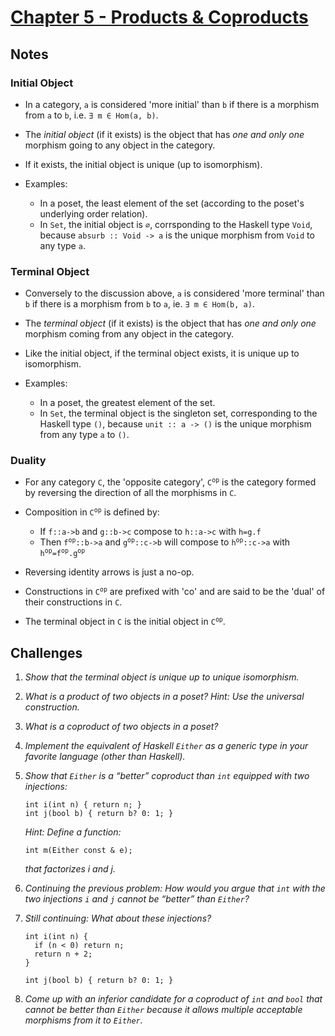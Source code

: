 # [Chapter 5 - Products & Coproducts](https://bartoszmilewski.com/2015/01/07/products-and-coproducts)

## Notes

### Initial Object

- In a category, `a` is considered 'more initial' than `b` if there is a
  morphism from `a` to `b`, i.e. `∃ m ∈ Hom(a, b)`.

- The _initial object_ (if it exists) is the object that has *one and only one*
  morphism going to any object in the category.

- If it exists, the initial object is unique (up to isomorphism).

- Examples:
    - In a poset, the least element of the set (according to the poset's
      underlying order relation).
    - In `Set`, the initial object is `∅`, corrsponding to the Haskell type
      `Void`, because `absurb :: Void -> a` is the unique morphism from `Void`
      to any type `a`.


### Terminal Object

- Conversely to the discussion above, `a` is considered 'more terminal' than `b`
  if there is a morphism from `b` to `a`, ie. `∃ m ∈ Hom(b, a)`.

- The _terminal object_ (if it exists) is the object that has *one and only one*
  morphism coming from any object in the category.

- Like the initial object, if the terminal object exists, it is unique up to
  isomorphism.

- Examples:
    - In a poset, the greatest element of the set.
    - In `Set`, the terminal object is the singleton set, corresponding to the
      Haskell type `()`, because `unit :: a -> ()` is the unique morphism from
      any type `a` to `()`.


### Duality

- For any category `C`, the 'opposite category', <code>C<sup>op</sup></code> is
  the category formed by reversing the direction of all the morphisms in `C`.

- Composition in <code>C<sup>op</sup></code> is defined by:
    - If `f::a->b` and `g::b->c` compose to `h::a->c` with `h=g.f`
    - Then <code>f<sup>op</sup>::b->a</code> and
      <code>g<sup>op</sup>::c->b</code> will compose to
      <code>h<sup>op</sup>::c->a</code> with
      <code>h<sup>op</sup>=f<sup>op</sup>.g<sup>op</sup></code>

- Reversing identity arrows is just a no-op.

- Constructions in <code>C<sup>op</sup></code> are prefixed with 'co' and are
  said to be the 'dual' of their constructions in `C`.

- The terminal object in `C` is the initial object in
  <code>C<sup>op</sup></code>.


## Challenges

1. _Show that the terminal object is unique up to unique isomorphism._

2. _What is a product of two objects in a poset? Hint: Use the universal
   construction._

3. _What is a coproduct of two objects in a poset?_

4. _Implement the equivalent of Haskell `Either` as a generic type in your
   favorite language (other than Haskell)._

5. _Show that `Either` is a “better” coproduct than `int` equipped with two injections:_
    ```
    int i(int n) { return n; }
    int j(bool b) { return b? 0: 1; }
    ```

   _Hint: Define a function:_

   ```
   int m(Either const & e);
   ```

   _that factorizes i and j._

6. _Continuing the previous problem: How would you argue that `int` with the two
   injections `i` and `j` cannot be “better” than `Either`?_



7. _Still continuing: What about these injections?_

    ```
    int i(int n) { 
      if (n < 0) return n;
      return n + 2;
    }

    int j(bool b) { return b? 0: 1; }
    ```

8. _Come up with an inferior candidate for a coproduct of `int` and `bool` that
   cannot be better than `Either` because it allows multiple acceptable
   morphisms from it to `Either`._


